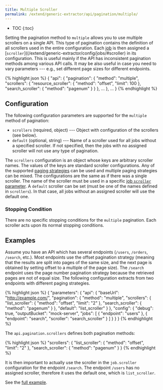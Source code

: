 ```yaml
---
title: Multiple Scroller
permalink: /extend/generic-extractor/api/pagination/multiple/
---
```


* TOC
{:toc}

Setting the pagination method to `multiple` allows you to use multiple scrollers on a single API.
This type of pagination contains the definition of all scrollers used in the entire configuration.
Each [job](/extend/generic-extractor/config/jobs/) is then assigned a 
[`scroller`]((/extend/generic-extractor/config/jobs/#scroller) in its configuration.
This is useful mainly if the API has inconsistent pagination methods among various API calls. 
It may be also useful in case you need to vary parameters --- e.g., set different page sizes for
different endpoints.

{% highlight json %}
{
    "api": {
        "pagination": {
            "method": "multiple",
            "scrollers": {
                "resource_scroller": {
                    "method": "offset",
                    "limit": 100
                },
                "search_scroller": {
                    "method": "pagenum"
                }
            }
        },
        ...
    },
    ...
}
{% endhighlight %}

## Configuration
The following configuration parameters are supported for the `multiple` method of pagination:

- `scrollers` (required, object) --- Object with configuration of the scrollers (see below).
- `default` (optional, string) --- Name of a scroller used for all jobs without a specified scroller. If not 
specified, then the jobs with no assigned scroller will not use any type of pagination.

The `scrollers` configuration is an object whose keys are arbitrary scroller names. The values of the 
keys are standard scroller configurations. Any of the supported 
[paging strategies](/extend/generic-extractor/api/pagination/#paging-strategy) can be used and 
multiple paging strategies can be mixed. The configurations are the same as if there was a single scroller.
The name of the scroller must be used in a specific [job `scroller` parameter](/extend/generic-extractor/config/jobs/#scroller).
A `default` scroller can be set (must be one of the names defined in `scrollers`). In that case, all jobs
without an assigned scroller will use the default one.

### Stopping Condition
There are no specific stopping conditions for the `multiple` pagination. Each scroller acts upon its 
normal stopping conditions.

## Examples
Assume you have an API which has several endpoints (`/users`, `/orders`, `/search`, etc.). Most endpoints
use the offset pagination strategy (meaning that the results are split into pages of the same size, and 
the next page is obtained by setting offset to a multiple of the page size). The `/search` endpoint uses the 
page number pagination strategy because the retrieved pages are not of equal size. The following 
configuration extracts from two endpoints with different paging strategies.

{% highlight json %}
{
    "parameters": {
        "api": {
            "baseUrl": "http://example.com/",
            "pagination": {
                "method": "multiple",
                "scrollers": {
                    "list_scroller": {
                        "method": "offset",
                        "limit": "2"
                    },
                    "search_scroller": {
                        "method": "pagenum"
                    }
                },
                "default": "list_scroller"
            }
        },
        "config": {
            "debug": true,
            "outputBucket": "mock-server",
            "jobs": [
                {
                    "endpoint": "users"
                },
                {
                    "endpoint": "search",
                    "scroller": "search_scroller"
                }
            ]
        }
    }
}
{% endhighlight %}

The `api.pagination.scrollers` defines both pagination methods: 

{% highlight json %}
"scrollers": {
    "list_scroller": {
        "method": "offset",
        "limit": "2"
    },
    "search_scroller": {
        "method": "pagenum"
    }
}
{% endhighlight %}

It is then important to actually use the scroller in the `job.scroller` configuration for the endpoint `/search`. 
The endpoint `/users` has no assigned scroller, therefore it uses the default one, which is `list_scroller`.

See the [full example](todo:062-pagination-multiple-scrollers).
